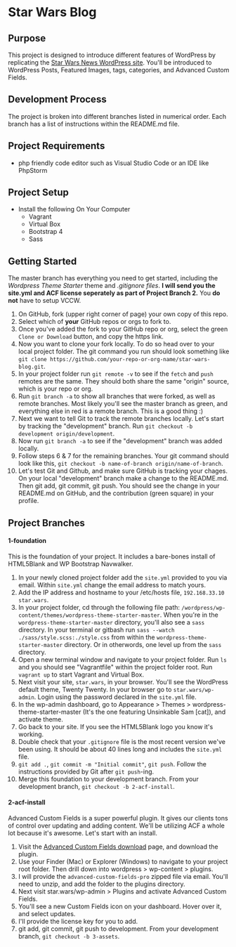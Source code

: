 # Star Wars Blog

## Purpose
This project is designed to introduce different features of WordPress by replicating the [Star Wars News WordPress site](https://starwars.com/news). You'll be introduced to WordPress Posts, Featured Images, tags, categories, and Advanced Custom Fields.

## Development Process
The project is broken into different branches listed in numerical order. Each branch has a list of instructions within the README.md file. 

## Project Requirements
- php friendly code editor such as Visual Studio Code or an IDE like PhpStorm

## Project Setup
- Install the following On Your Computer
  - Vagrant
  - Virtual Box
  - Bootstrap 4
  - Sass
 
## Getting Started
The master branch has everything you need to get started, including the *Wordpress Theme Starter* theme and *.gitignore files*. **I will send you the site.yml and ACF license seperately as part of Project Branch 2.** You **do not** have to setup VCCW.

1. On GitHub, fork (upper right corner of page) your own copy of this repo.
2. Select which of **your** GitHub repos or orgs to fork to.
3. Once you've added the fork to your GitHub repo or org, select the green `Clone or Download` button, and copy the https link.
4. Now you want to clone your fork locally. To do so head over to your local project folder. The git command you run should look something like `git clone https://github.com/your-repo-or-org-name/star-wars-blog.git`.
5. In your project folder run `git remote -v` to see if the `fetch` and `push` remotes are the same. They should both share the same "origin" source, which is your repo or org.
6. Run `git branch -a` to show all branches that were forked, as well as remote branches. Most likely you'll see the master branch as green, and everything else in red is a remote branch. This is a good thing :)
7. Next we want to tell Git to track the remote branches locally. Let's start by tracking the "development" branch. Run `git checkout -b development origin/development`.
8. Now run `git branch -a` to see if the "development" branch was added locally.
9. Follow steps 6 & 7 for the remaining branches. Your git command should look like this, `git checkout -b name-of-branch origin/name-of-branch`.
10. Let's test Git and Github, and make sure GitHub is tracking your chages. On your local "development" branch make a change to the README.md. Then git add, git commit, git push. You should see the change in your README.md on GitHub, and the contribution (green square) in your profile. 

## Project Branches

#### 1-foundation
This is the foundation of your project. It includes a bare-bones install of HTML5Blank and WP Bootstrap Navwalker.

1. In your newly cloned project folder add the `site.yml` provided to you via email. Within `site.yml` change the email address to match yours.
2. Add the IP address and hostname to your /etc/hosts file, `192.168.33.10 star.wars`.
3. In your project folder, cd through the following file path: `/wordpress/wp-content/themes/wordpress-theme-starter-master`. When you're in the `wordpress-theme-starter-master` directory, you'll also see a `sass` directory. In your terminal or gitbash run `sass --watch ./sass/style.scss:./style.css` from within the `wordpress-theme-starter-master` directory. Or in otherwords, one level up from the `sass` directory.
4. Open a new terminal window and navigate to your project folder. Run `ls` and you should see "Vagrantfile" within the project folder root. Run `vagrant up` to start Vagrant and Virtual Box.
5. Next visit your site, `star.wars`, in your browser. You'll see the WordPress default theme, Twenty Twenty. In your browser go to `star.wars/wp-admin`. Login using the password declared in the `site.yml` file. 
6. In the wp-admin dashboard, go to Appearance > Themes > wordpress-theme-starter-master (It's the one featuring Unsinkable Sam [cat]), and activate theme.
7. Go back to your site. If you see the HTML5Blank logo you know it's working. 
8. Double check that your `.gitignore` file is the most recent version we've been using. It should be about 40 lines long and includes the `site.yml` file.
9. `git add .`, `git commit -m "Initial commit"`, `git push`. Follow the instructions provided by Git after `git push`-ing. 
10. Merge this foundation to your development branch. From your development branch, `git checkout -b 2-acf-install`.

#### 2-acf-install
Advanced Custom Fields is a super powerful plugin. It gives our clients tons of control over updating and adding content. We'll be utilizing ACF a whole lot because it's awesome. Let's start with an install.

1. Visit the [Advanced Custom Fields download](https://wordpress.org/plugins/advanced-custom-fields/) page, and download the plugin.
2. Use your Finder (Mac) or Explorer (Windows) to navigate to your project root folder. Then drill down into wordpress > wp-content > plugins.
3. I will provide the `advanced-custom-fields-pro` zipped file via email. You'll need to unzip, and add the folder to the plugins directory.
4. Next visit star.wars/wp-admin > Plugins and activate Advanced Custom Fields.
5. You'll see a new Custom Fields icon on your dashboard. Hover over it, and select updates.
6. I'll provide the license key for you to add.
7. git add, git commit, git push to development. From your development branch, `git checkout -b 3-assets`.
